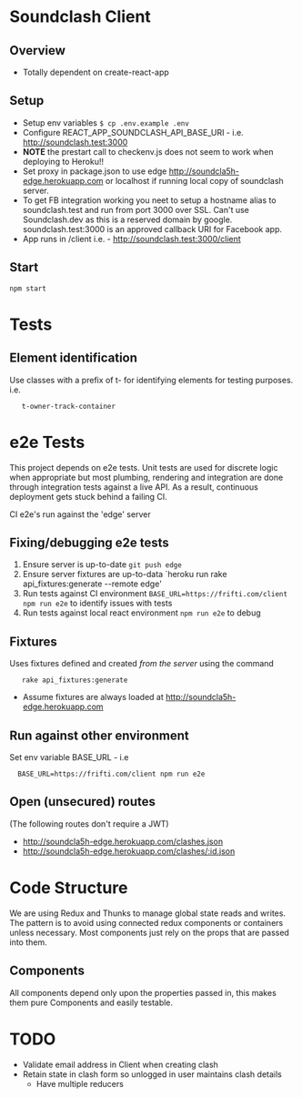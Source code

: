 # Soundclash Client

## Overview
 - Totally dependent on create-react-app

## Setup
 - Setup env variables `$ cp .env.example .env`
 - Configure REACT_APP_SOUNDCLASH_API_BASE_URI - i.e. http://soundclash.test:3000
 - **NOTE** the prestart call to checkenv.js does not seem to work when deploying to Heroku!!
 - Set proxy in package.json to use edge http://soundcla5h-edge.herokuapp.com or localhost if
 running local copy of soundclash server.
 - To get FB integration working you neet to setup a hostname alias to soundclash.test and run from port 3000 over SSL. Can't use Soundclash.dev as this is a reserved domain by google. soundclash.test:3000 is an approved callback URI for Facebook app.
 - App runs in /client i.e. - http://soundclash.test:3000/client

## Start

    npm start

# Tests
## Element identification
Use classes with a prefix of t- for identifying elements for testing purposes. i.e.

       t-owner-track-container
# e2e Tests

This project depends on e2e tests. Unit tests are used for discrete logic when appropriate but most plumbing, rendering and integration are done through integration tests against a live API. As a result, continuous deployment gets stuck behind a failing CI.

CI e2e's run against the 'edge' server

## Fixing/debugging e2e tests
1. Ensure server is up-to-date `git push edge`
2. Ensure server fixtures are up-to-data `heroku run rake api_fixtures:generate --remote edge'
3. Run tests against CI environment `BASE_URL=https://frifti.com/client npm run e2e` to identify issues with tests
4. Run tests against local react environment `npm run e2e` to debug

## Fixtures
Uses fixtures defined and created *from the server* using the command

       rake api_fixtures:generate

- Assume fixtures are always loaded at http://soundcla5h-edge.herokuapp.com

## Run against other environment
Set env variable BASE_URL - i.e

      BASE_URL=https://frifti.com/client npm run e2e

## Open (unsecured) routes
(The following routes don't require a JWT)
 - http://soundcla5h-edge.herokuapp.com/clashes.json
 - http://soundcla5h-edge.herokuapp.com/clashes/:id.json

# Code Structure
We are using Redux and Thunks to manage global state reads and writes.
The pattern is to avoid using connected redux components or containers unless necessary. Most components just rely on the props that are passed into them.

## Components
All components depend only upon the properties passed in, this makes them pure Components and easily testable. 

# TODO
* Validate email address in Client when creating clash
* Retain state in clash form so unlogged in user maintains clash details
  * Have multiple reducers